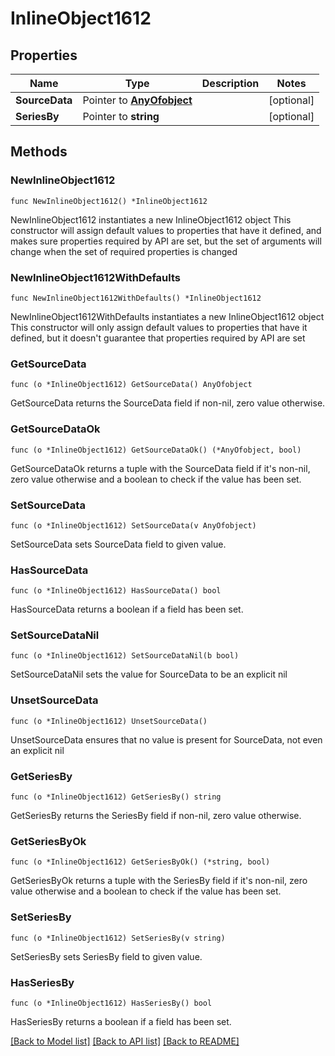 # InlineObject1612

## Properties

Name | Type | Description | Notes
------------ | ------------- | ------------- | -------------
**SourceData** | Pointer to [**AnyOfobject**](anyOf&lt;object&gt;.md) |  | [optional] 
**SeriesBy** | Pointer to **string** |  | [optional] 

## Methods

### NewInlineObject1612

`func NewInlineObject1612() *InlineObject1612`

NewInlineObject1612 instantiates a new InlineObject1612 object
This constructor will assign default values to properties that have it defined,
and makes sure properties required by API are set, but the set of arguments
will change when the set of required properties is changed

### NewInlineObject1612WithDefaults

`func NewInlineObject1612WithDefaults() *InlineObject1612`

NewInlineObject1612WithDefaults instantiates a new InlineObject1612 object
This constructor will only assign default values to properties that have it defined,
but it doesn't guarantee that properties required by API are set

### GetSourceData

`func (o *InlineObject1612) GetSourceData() AnyOfobject`

GetSourceData returns the SourceData field if non-nil, zero value otherwise.

### GetSourceDataOk

`func (o *InlineObject1612) GetSourceDataOk() (*AnyOfobject, bool)`

GetSourceDataOk returns a tuple with the SourceData field if it's non-nil, zero value otherwise
and a boolean to check if the value has been set.

### SetSourceData

`func (o *InlineObject1612) SetSourceData(v AnyOfobject)`

SetSourceData sets SourceData field to given value.

### HasSourceData

`func (o *InlineObject1612) HasSourceData() bool`

HasSourceData returns a boolean if a field has been set.

### SetSourceDataNil

`func (o *InlineObject1612) SetSourceDataNil(b bool)`

 SetSourceDataNil sets the value for SourceData to be an explicit nil

### UnsetSourceData
`func (o *InlineObject1612) UnsetSourceData()`

UnsetSourceData ensures that no value is present for SourceData, not even an explicit nil
### GetSeriesBy

`func (o *InlineObject1612) GetSeriesBy() string`

GetSeriesBy returns the SeriesBy field if non-nil, zero value otherwise.

### GetSeriesByOk

`func (o *InlineObject1612) GetSeriesByOk() (*string, bool)`

GetSeriesByOk returns a tuple with the SeriesBy field if it's non-nil, zero value otherwise
and a boolean to check if the value has been set.

### SetSeriesBy

`func (o *InlineObject1612) SetSeriesBy(v string)`

SetSeriesBy sets SeriesBy field to given value.

### HasSeriesBy

`func (o *InlineObject1612) HasSeriesBy() bool`

HasSeriesBy returns a boolean if a field has been set.


[[Back to Model list]](../README.md#documentation-for-models) [[Back to API list]](../README.md#documentation-for-api-endpoints) [[Back to README]](../README.md)


